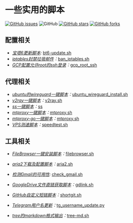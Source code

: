 # 一些实用的脚本
[![GitHub issues](https://img.shields.io/github/issues/ds19991999/shell.sh.svg)](https://github.com/ds19991999/shell.sh/issues)
![GitHub](https://img.shields.io/github/license/mashape/apistatus.svg)
[![GitHub stars](https://img.shields.io/github/stars/ds19991999/shell.sh.svg?style=popout&label=Stars)](https://github.com/ds19991999/shell.sh/stargazers)
[![GitHub forks](https://img.shields.io/github/forks/ds19991999/shell.sh.svg?style=popout&label=Fork)](https://github.com/ds19991999/shell.sh/fork)



## 配置相关

* *[宝塔6更新脚本](./bt6-update.sh):* [bt6-update.sh](./bt6-update.sh)
* *[iptables封禁垃圾邮件](./ban_iptables.sh)：*[ban_iptables.sh](./ban_iptables.sh)
* *[GCP配置允许root的ssh登录](./gcp_root_ssh)：*[gcp_root_ssh](./gcp_root_ssh)

## 代理相关

- *[ubuntu的wireguard一键脚本](./ubuntu_wireguard_install.sh)：*[ubuntu_wireguard_install.sh](./ubuntu_wireguard_install.sh)
- *[v2ray一键脚本](./v2ray.sh)：*[v2ray.sh](./v2ray.sh)
- *[ss一键脚本](./ss)：*[ss](./ss)
- *[mtproxy一键脚本](./mtproxy.sh)：*[mtproxy.sh](./mtproxy.sh)
- *[mtproxy-go一键脚本](./mtproxy.sh)：*[mtproxy.sh](./mtproxy.sh)
- *[VPS测速脚本](./speedtest.sh)：*[speedtest.sh](./speedtest.sh)

## 工具相关

* *[FileBrowser一键安装脚本](./filebrowser.sh)：*[filebrowser.sh](./filebrowser.sh)

* *[aria2下载及配置脚本](./aria2.sh)：*[aria2.sh](./aria2.sh)
* *[检测Gmail的可用性](./check_gmail.sh):* [check_gmail.sh](./check_gmail.sh)

* *[GoogleDrive文件直链获取脚本](./gdlink.sh)：*[gdlink.sh](./gdlink.sh)

* *[GitHub自定义短链脚本](./shortgit.sh)：*[shortgit.sh](./shortgit.sh)
* *[Telegram用户名更新](./tg_username_update.py)：*[tg_username_update.py](./tg_username_update.py)
* *[tree的markdown格式输出](./tree-md.sh)：*[tree-md.sh](./tree-md.sh)